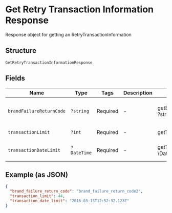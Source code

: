 
# Get Retry Transaction Information Response

Response object for getting an RetryTransactionInformation

## Structure

`GetRetryTransactionInformationResponse`

## Fields

| Name | Type | Tags | Description | Getter | Setter |
|  --- | --- | --- | --- | --- | --- |
| `brandFailureReturnCode` | `?string` | Required | - | getBrandFailureReturnCode(): ?string | setBrandFailureReturnCode(?string brandFailureReturnCode): void |
| `transactionLimit` | `?int` | Required | - | getTransactionLimit(): ?int | setTransactionLimit(?int transactionLimit): void |
| `transactionDateLimit` | `?DateTime` | Required | - | getTransactionDateLimit(): ?\DateTime | setTransactionDateLimit(?\DateTime transactionDateLimit): void |

## Example (as JSON)

```json
{
  "brand_failure_return_code": "brand_failure_return_code2",
  "transaction_limit": 44,
  "transaction_date_limit": "2016-03-13T12:52:32.123Z"
}
```

